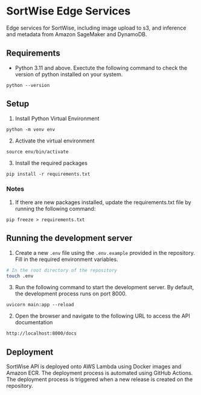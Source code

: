 # SortWise Edge Services

Edge services for SortWise, including image upload to s3, and inference and metadata from Amazon SageMaker and DynamoDB.

## Requirements

- Python 3.11 and above. Exectute the following command to check the version of python installed on your system.

```
python --version
```

## Setup

1. Install Python Virtual Environment

```
python -m venv env
```

2. Activate the virtual environment

```
source env/bin/activate
```

3. Install the required packages

```
pip install -r requirements.txt
```

### Notes

1. If there are new packages installed, update the requirements.txt file by running the following command:

```
pip freeze > requirements.txt
```

## Running the development server

1. Create a new `.env` file using the `.env.example` provided in the repository. Fill in the required environment variables.
```bash
# In the root directory of the repository
touch .env
```
3. Run the following command to start the development server. By default, the development process runs on port 8000.

```
uvicorn main:app --reload
```

2. Open the browser and navigate to the following URL to access the API documentation

```
http://localhost:8000/docs
```

## Deployment

SortWise API is deployed onto AWS Lambda using Docker images and Amazon ECR. The deployment process is automated using GitHub Actions. The deployment process is triggered when a new release is created on the repository.
